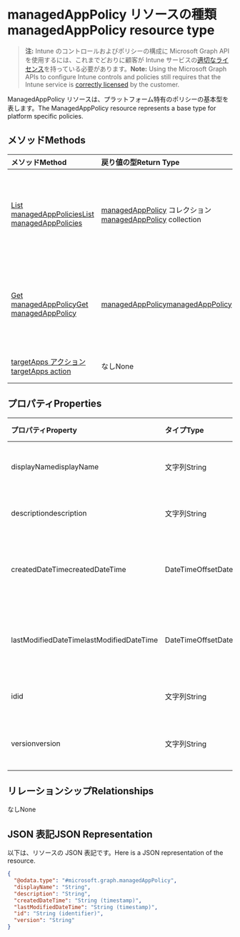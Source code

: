# <a name="managedapppolicy-resource-type"></a><span data-ttu-id="e7173-101">managedAppPolicy リソースの種類</span><span class="sxs-lookup"><span data-stu-id="e7173-101">managedAppPolicy resource type</span></span>

> <span data-ttu-id="e7173-102">**注:** Intune のコントロールおよびポリシーの構成に Microsoft Graph API を使用するには、これまでどおりに顧客が Intune サービスの[適切なライセンス](https://go.microsoft.com/fwlink/?linkid=839381)を持っている必要があります。</span><span class="sxs-lookup"><span data-stu-id="e7173-102">**Note:** Using the Microsoft Graph APIs to configure Intune controls and policies still requires that the Intune service is [correctly licensed](https://go.microsoft.com/fwlink/?linkid=839381) by the customer.</span></span>

<span data-ttu-id="e7173-103">ManagedAppPolicy リソースは、プラットフォーム特有のポリシーの基本型を表します。</span><span class="sxs-lookup"><span data-stu-id="e7173-103">The ManagedAppPolicy resource represents a base type for platform specific policies.</span></span>
## <a name="methods"></a><span data-ttu-id="e7173-104">メソッド</span><span class="sxs-lookup"><span data-stu-id="e7173-104">Methods</span></span>
|<span data-ttu-id="e7173-105">メソッド</span><span class="sxs-lookup"><span data-stu-id="e7173-105">Method</span></span>|<span data-ttu-id="e7173-106">戻り値の型</span><span class="sxs-lookup"><span data-stu-id="e7173-106">Return Type</span></span>|<span data-ttu-id="e7173-107">説明</span><span class="sxs-lookup"><span data-stu-id="e7173-107">Description</span></span>|
|:---|:---|:---|
|[<span data-ttu-id="e7173-108">List managedAppPolicies</span><span class="sxs-lookup"><span data-stu-id="e7173-108">List managedAppPolicies</span></span>](../api/intune_mam_managedapppolicy_list.md)|<span data-ttu-id="e7173-109">[managedAppPolicy](../resources/intune_mam_managedapppolicy.md) コレクション</span><span class="sxs-lookup"><span data-stu-id="e7173-109">[managedAppPolicy](../resources/intune_mam_managedapppolicy.md) collection</span></span>|<span data-ttu-id="e7173-110">[managedAppPolicy](../resources/intune_mam_managedapppolicy.md) オブジェクトのプロパティとリレーションシップをリストします。</span><span class="sxs-lookup"><span data-stu-id="e7173-110">List properties and relationships of the [managedAppPolicy](../resources/intune_mam_managedapppolicy.md) objects.</span></span>|
|[<span data-ttu-id="e7173-111">Get managedAppPolicy</span><span class="sxs-lookup"><span data-stu-id="e7173-111">Get managedAppPolicy</span></span>](../api/intune_mam_managedapppolicy_get.md)|[<span data-ttu-id="e7173-112">managedAppPolicy</span><span class="sxs-lookup"><span data-stu-id="e7173-112">managedAppPolicy</span></span>](../resources/intune_mam_managedapppolicy.md)|<span data-ttu-id="e7173-113">[managedAppPolicy](../resources/intune_mam_managedapppolicy.md) オブジェクトのプロパティとリレーションシップを読み取ります。</span><span class="sxs-lookup"><span data-stu-id="e7173-113">Read properties and relationships of the [managedAppPolicy](../resources/intune_mam_managedapppolicy.md) object.</span></span>|
|[<span data-ttu-id="e7173-114">targetApps アクション</span><span class="sxs-lookup"><span data-stu-id="e7173-114">targetApps action</span></span>](../api/intune_mam_managedapppolicy_targetapps.md)|<span data-ttu-id="e7173-115">なし</span><span class="sxs-lookup"><span data-stu-id="e7173-115">None</span></span>|<span data-ttu-id="e7173-116">まだ文書化されていません</span><span class="sxs-lookup"><span data-stu-id="e7173-116">Not yet documented</span></span>|

## <a name="properties"></a><span data-ttu-id="e7173-117">プロパティ</span><span class="sxs-lookup"><span data-stu-id="e7173-117">Properties</span></span>
|<span data-ttu-id="e7173-118">プロパティ</span><span class="sxs-lookup"><span data-stu-id="e7173-118">Property</span></span>|<span data-ttu-id="e7173-119">タイプ</span><span class="sxs-lookup"><span data-stu-id="e7173-119">Type</span></span>|<span data-ttu-id="e7173-120">説明</span><span class="sxs-lookup"><span data-stu-id="e7173-120">Description</span></span>|
|:---|:---|:---|
|<span data-ttu-id="e7173-121">displayName</span><span class="sxs-lookup"><span data-stu-id="e7173-121">displayName</span></span>|<span data-ttu-id="e7173-122">文字列</span><span class="sxs-lookup"><span data-stu-id="e7173-122">String</span></span>|<span data-ttu-id="e7173-123">ポリシーの表示名。</span><span class="sxs-lookup"><span data-stu-id="e7173-123">Policy display name.</span></span>|
|<span data-ttu-id="e7173-124">description</span><span class="sxs-lookup"><span data-stu-id="e7173-124">description</span></span>|<span data-ttu-id="e7173-125">文字列</span><span class="sxs-lookup"><span data-stu-id="e7173-125">String</span></span>|<span data-ttu-id="e7173-126">ポリシーの説明。</span><span class="sxs-lookup"><span data-stu-id="e7173-126">The policy's description.</span></span>|
|<span data-ttu-id="e7173-127">createdDateTime</span><span class="sxs-lookup"><span data-stu-id="e7173-127">createdDateTime</span></span>|<span data-ttu-id="e7173-128">DateTimeOffset</span><span class="sxs-lookup"><span data-stu-id="e7173-128">DateTimeOffset</span></span>|<span data-ttu-id="e7173-129">ポリシーが作成された日時。</span><span class="sxs-lookup"><span data-stu-id="e7173-129">The date and time the policy was created.</span></span>|
|<span data-ttu-id="e7173-130">lastModifiedDateTime</span><span class="sxs-lookup"><span data-stu-id="e7173-130">lastModifiedDateTime</span></span>|<span data-ttu-id="e7173-131">DateTimeOffset</span><span class="sxs-lookup"><span data-stu-id="e7173-131">DateTimeOffset</span></span>|<span data-ttu-id="e7173-132">ポリシーが変更された最終日時。</span><span class="sxs-lookup"><span data-stu-id="e7173-132">Last time the policy was modified.</span></span>|
|<span data-ttu-id="e7173-133">id</span><span class="sxs-lookup"><span data-stu-id="e7173-133">id</span></span>|<span data-ttu-id="e7173-134">文字列</span><span class="sxs-lookup"><span data-stu-id="e7173-134">String</span></span>|<span data-ttu-id="e7173-135">エンティティのキー。</span><span class="sxs-lookup"><span data-stu-id="e7173-135">Key of the entity.</span></span>|
|<span data-ttu-id="e7173-136">version</span><span class="sxs-lookup"><span data-stu-id="e7173-136">version</span></span>|<span data-ttu-id="e7173-137">文字列</span><span class="sxs-lookup"><span data-stu-id="e7173-137">String</span></span>|<span data-ttu-id="e7173-138">エンティティのバージョン。</span><span class="sxs-lookup"><span data-stu-id="e7173-138">Version of the entity.</span></span>|

## <a name="relationships"></a><span data-ttu-id="e7173-139">リレーションシップ</span><span class="sxs-lookup"><span data-stu-id="e7173-139">Relationships</span></span>
<span data-ttu-id="e7173-140">なし</span><span class="sxs-lookup"><span data-stu-id="e7173-140">None</span></span>
## <a name="json-representation"></a><span data-ttu-id="e7173-141">JSON 表記</span><span class="sxs-lookup"><span data-stu-id="e7173-141">JSON Representation</span></span>
<span data-ttu-id="e7173-142">以下は、リソースの JSON 表記です。</span><span class="sxs-lookup"><span data-stu-id="e7173-142">Here is a JSON representation of the resource.</span></span>
<!--{
  "blockType": "resource",
  "abstract": true,
  "keyProperty": "id",
  "baseType": "microsoft.graph.entity",
  "@odata.type": "microsoft.graph.managedAppPolicy"
}-->
``` json
{
  "@odata.type": "#microsoft.graph.managedAppPolicy",
  "displayName": "String",
  "description": "String",
  "createdDateTime": "String (timestamp)",
  "lastModifiedDateTime": "String (timestamp)",
  "id": "String (identifier)",
  "version": "String"
}
```



